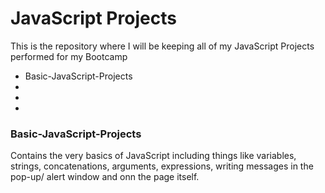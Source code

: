 # JavaScript Projects

This is the repository where I will be keeping all of my JavaScript Projects performed for my Bootcamp
* Basic-JavaScript-Projects
*
*
*


### Basic-JavaScript-Projects
Contains the very basics of JavaScript including things like variables, strings, concatenations, arguments, expressions, writing messages in the pop-up/ alert window and onn the page itself.
